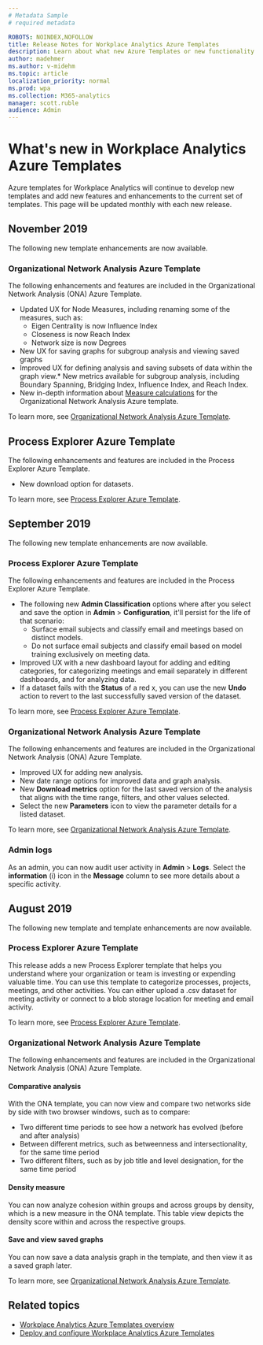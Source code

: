 ```yaml
---
# Metadata Sample
# required metadata

ROBOTS: NOINDEX,NOFOLLOW
title: Release Notes for Workplace Analytics Azure Templates
description: Learn about what new Azure Templates or new functionality has been released for Workplace Analytics
author: madehmer
ms.author: v-midehm
ms.topic: article
localization_priority: normal 
ms.prod: wpa
ms.collection: M365-analytics
manager: scott.ruble
audience: Admin
---
```


# What's new in Workplace Analytics Azure Templates

Azure templates for Workplace Analytics will continue to develop new templates and add new features and enhancements to the current set of templates. This page will be updated monthly with each new release.

## November 2019

The following new template enhancements are now available.

### Organizational Network Analysis Azure Template

The following enhancements and features are included in the Organizational Network Analysis (ONA) Azure Template.

* Updated UX for Node Measures, including renaming some of the measures, such as:
  * Eigen Centrality is now Influence Index
  * Closeness is now Reach Index
  * Network size is now Degrees
* New UX for saving graphs for subgroup analysis and viewing saved graphs
* Improved UX for defining analysis and saving subsets of data within the graph view.* New metrics available for subgroup analysis, including Boundary Spanning, Bridging Index, Influence Index, and Reach Index.
* New in-depth information about [Measure calculations](./ona-metric-calculations.md) for the Organizational Network Analysis Azure template.

To learn more, see [Organizational Network Analysis Azure Template](./organization-network-analysis.md).


## Process Explorer Azure Template

The following enhancements and features are included in the Process Explorer Azure Template.

* New download option for datasets.

To learn more, see [Process Explorer Azure Template](./process-explorer.md).

## September 2019

The following new template enhancements are now available.

### Process Explorer Azure Template

The following enhancements and features are included in the Process Explorer Azure Template.

* The following new **Admin Classification** options where after you select and save the option in **Admin** > **Configuration**, it'll persist for the life of that scenario:
  * Surface email subjects and classify email and meetings based on distinct models.
  * Do not surface email subjects and classify email based on model training exclusively on meeting data.  
* Improved UX with a new dashboard layout for adding and editing categories, for categorizing meetings and email separately in different dashboards, and for analyzing data.
* If a dataset fails with the **Status** of a red x, you can use the new **Undo** action to revert to the last successfully saved version of the dataset.

To learn more, see [Process Explorer Azure Template](./process-explorer.md).

### Organizational Network Analysis Azure Template

The following enhancements and features are included in the Organizational Network Analysis (ONA) Azure Template.

* Improved UX for adding new analysis.
* New date range options for improved data and graph analysis.
* New **Download metrics** option for the last saved version of the analysis that aligns with the time range, filters, and other values selected.
* Select the new **Parameters** icon to view the parameter details for a listed dataset.

To learn more, see [Organizational Network Analysis Azure Template](./organization-network-analysis.md).

### Admin logs

As an admin, you can now audit user activity in **Admin** > **Logs**. Select the **information** (i) icon in the **Message** column to see more details about a specific  activity.


## August 2019

The following new template and template enhancements are now available.

### Process Explorer Azure Template

This release adds a new Process Explorer template that helps you understand where your organization or team is investing or expending valuable time. You can use this template to categorize processes, projects, meetings, and other activities. You can either upload a .csv dataset for meeting activity or connect to a blob storage location for meeting and email activity.

To learn more, see [Process Explorer Azure Template](./process-explorer.md).

### Organizational Network Analysis Azure Template

The following enhancements and features are included in the Organizational Network Analysis (ONA) Azure Template.

#### Comparative analysis

With the ONA template, you can now view and compare two networks side by side with two browser windows, such as to compare:

* Two different time periods to see how a network has evolved (before and after analysis)
* Between different metrics, such as betweenness and intersectionality, for the same time period
* Two different filters, such as by job title and level designation, for the same time period

#### Density measure

You can now analyze cohesion within groups and across groups by density, which is a new measure in the ONA template. This table view depicts the density score within and across the respective groups.

#### Save and view saved graphs

You can now save a data analysis graph in the template, and then view it as a saved graph later.

To learn more, see [Organizational Network Analysis Azure Template](./organization-network-analysis.md).

## Related topics

* [Workplace Analytics Azure Templates overview](./overview.md)
* [Deploy and configure Workplace Analytics Azure Templates](./deploy-configure.md)